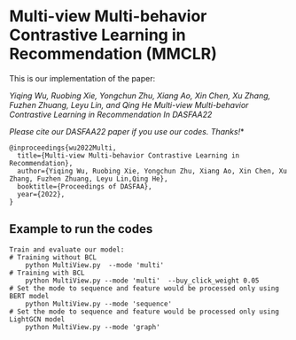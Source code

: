 #   Multi-view Multi-behavior Contrastive Learning in Recommendation  (MMCLR)

 This is our implementation of the paper: 

  *Yiqing Wu, Ruobing Xie, Yongchun Zhu, Xiang Ao, Xin Chen, Xu Zhang, Fuzhen Zhuang, Leyu Lin, and Qing He  Multi-view Multi-behavior Contrastive Learning in Recommendation In DASFAA22*

**Please cite our DASFAA22* paper if you use our codes. Thanks!**

```
@inproceedings{wu2022Multi,
  title={Multi-view Multi-behavior Contrastive Learning in Recommendation},
  author={Yiqing Wu, Ruobing Xie, Yongchun Zhu, Xiang Ao, Xin Chen, Xu Zhang, Fuzhen Zhuang, Leyu Lin,Qing He},
  booktitle={Proceedings of DASFAA},
  year={2022},
}
```



## Example to run the codes	

```
Train and evaluate our model:
# Training without BCL
	python MultiView.py  --mode 'multi'  
# Training with BCL
	python MultiView.py --mode 'multi'  --buy_click_weight 0.05
# Set the mode to sequence and feature would be processed only using BERT model
	python MultiView.py --mode 'sequence'
# Set the mode to sequence and feature would be processed only using LightGCN model
	python MultiView.py --mode 'graph'
```
